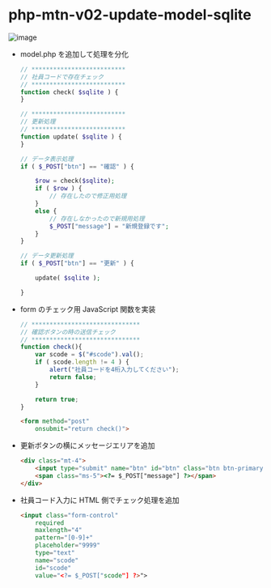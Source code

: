 # php-mtn-v02-update-model-sqlite

![image](https://github.com/winofsql/php-mtn-v02-update-model-sqlite/assets/1501327/2690cf24-65c7-4e01-a958-b645ffa68f8a)


- model.php を追加して処理を分化
  ```php
  // **************************
  // 社員コードで存在チェック
  // **************************
  function check( $sqlite ) {
  }
  
  // **************************
  // 更新処理
  // **************************
  function update( $sqlite ) {
  }
  ```
  ```php
  // データ表示処理
  if ( $_POST["btn"] == "確認" ) {
  
      $row = check($sqlite);
      if ( $row ) {
          // 存在したので修正用処理
      }
      else {
          // 存在しなかったので新規用処理
          $_POST["message"] = "新規登録です";
      }
  }
  
  // データ更新処理
  if ( $_POST["btn"] == "更新" ) {
  
      update( $sqlite );
  
  }
  ```
- form のチェック用 JavaScript 関数を実装
  ```JavaScript
  // ******************************
  // 確認ボタンの時の送信チェック
  // ******************************
  function check(){
      var scode = $("#scode").val();
      if ( scode.length != 4 ) {
          alert("社員コードを4桁入力してください");
          return false;
      }
  
      return true;
  }
  ```
  ```html
  <form method="post"
      onsubmit="return check()">
  ```
- 更新ボタンの横にメッセージエリアを追加
  ```html
  <div class="mt-4">
      <input type="submit" name="btn" id="btn" class="btn btn-primary" value="更新">
      <span class="ms-5"><?= $_POST["message"] ?></span>
  </div>
  ```
- 社員コード入力に HTML 側でチェック処理を追加
  ```html
  <input class="form-control"
      required
      maxlength="4"
      pattern="[0-9]+"
      placeholder="9999"
      type="text"
      name="scode"
      id="scode"
      value="<?= $_POST["scode"] ?>">
  ```
